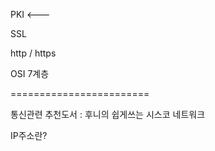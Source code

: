 PKI <---

SSL

http / https

OSI 7계층

========================

통신관련 추천도서 : 후니의 쉽게쓰는 시스코 네트워크

IP주소란?

